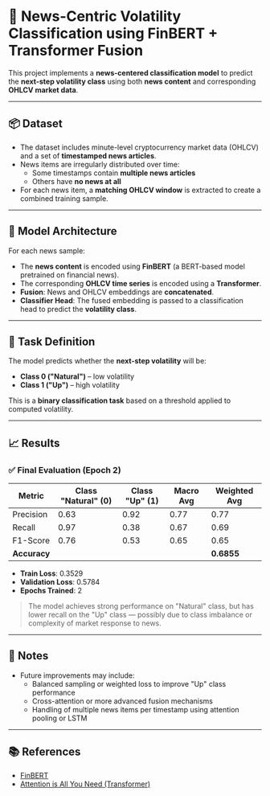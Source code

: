 # 📰 News-Centric Volatility Classification using FinBERT + Transformer Fusion

This project implements a **news-centered classification model** to predict the **next-step volatility class** using both **news content** and corresponding **OHLCV market data**.

---

## 📦 Dataset

- The dataset includes minute-level cryptocurrency market data (OHLCV) and a set of **timestamped news articles**.
- News items are irregularly distributed over time:
  - Some timestamps contain **multiple news articles**
  - Others have **no news at all**
- For each news item, a **matching OHLCV window** is extracted to create a combined training sample.

---

## 🧠 Model Architecture

For each news sample:

- The **news content** is encoded using **FinBERT** (a BERT-based model pretrained on financial news).
- The corresponding **OHLCV time series** is encoded using a **Transformer**.
- **Fusion**: News and OHLCV embeddings are **concatenated**.
- **Classifier Head**: The fused embedding is passed to a classification head to predict the **volatility class**.

---

## 🎯 Task Definition

The model predicts whether the **next-step volatility** will be:
- **Class 0 ("Natural")** – low volatility
- **Class 1 ("Up")** – high volatility

This is a **binary classification task** based on a threshold applied to computed volatility.

---

## 📈 Results

### ✅ Final Evaluation (Epoch 2)

| Metric         | Class "Natural" (0) | Class "Up" (1) | Macro Avg | Weighted Avg |
|----------------|---------------------|----------------|-----------|--------------|
| Precision      | 0.63                | 0.92           | 0.77      | 0.77         |
| Recall         | 0.97                | 0.38           | 0.67      | 0.69         |
| F1-Score       | 0.76                | 0.53           | 0.65      | 0.65         |
| **Accuracy**   |                     |                |           | **0.6855**   |

- **Train Loss**: 0.3529  
- **Validation Loss**: 0.5784  
- **Epochs Trained**: 2

> The model achieves strong performance on "Natural" class, but has lower recall on the "Up" class — possibly due to class imbalance or complexity of market response to news.


---

## 📌 Notes

- Future improvements may include:
  - Balanced sampling or weighted loss to improve "Up" class performance
  - Cross-attention or more advanced fusion mechanisms
  - Handling of multiple news items per timestamp using attention pooling or LSTM

---

## 📚 References

- [FinBERT](https://arxiv.org/abs/2006.08097)
- [Attention is All You Need (Transformer)](https://arxiv.org/abs/1706.03762)

